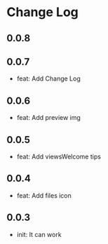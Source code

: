 # Change Log

## 0.0.8
## 0.0.7 
- feat: Add Change Log

## 0.0.6
- feat: Add preview img

## 0.0.5
- feat: Add viewsWelcome tips

## 0.0.4
- feat: Add files icon

## 0.0.3
- init: It can work
